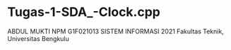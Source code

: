 # Tugas-1-SDA_-Clock.cpp
ABDUL MUKTI NPM G1F021013
SISTEM INFORMASI 2021
Fakultas Teknik, Universitas Bengkulu
